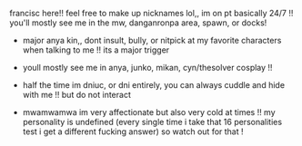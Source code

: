 francisc here!! feel free to make up nicknames lol,, im on pt basically 24/7 !! you'll mostly see me in the mw, danganronpa area, spawn, or docks!

- major anya kin,, dont insult, bully, or nitpick at my favorite characters when talking to me !! its a major trigger

- youll mostly see me in anya, junko, mikan, cyn/thesolver cosplay !! 

- half the time im dniuc, or dni entirely, you can always cuddle and hide with me !! but do not interact

- mwamwamwa im very affectionate but also very cold at times !! my personality is undefined (every single time i take that 16 personalities test i get a different fucking answer) so watch out for that !
<!---
faebastian/faebastian is a ✨ special ✨ repository because its `README.md` (this file) appears on your GitHub profile.
You can click the Preview link to take a look at your changes.
--->
